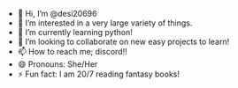 - 👋 Hi, I’m @desi20696
- 👀 I’m interested in a very large variety of things.
- 🌱 I’m currently learning python!
- 💞️ I’m looking to collaborate on new easy projects to learn!
- 📫 How to reach me; discord!!
- 😄 Pronouns: She/Her
- ⚡ Fun fact: I am 20/7 reading fantasy books!

<!---
desi20696/desi20696 is a ✨ special ✨ repository because its `README.md` (this file) appears on your GitHub profile.
You can click the Preview link to take a look at your changes.
--->

